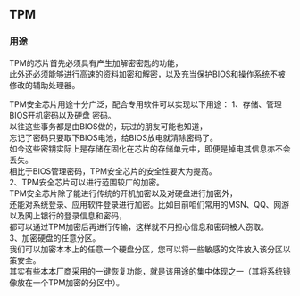 TPM
----
### 用途
TPM的芯片首先必须具有产生加解密密匙的功能，  
此外还必须能够进行高速的资料加密和解密，以及充当保护BIOS和操作系统不被修改的辅助处理器。  

TPM安全芯片用途十分广泛，配合专用软件可以实现以下用途：
1、存储、管理BIOS开机密码以及硬盘 密码。  
以往这些事务都是由BIOS做的，玩过的朋友可能也知道，  
忘记了密码只要取下BIOS电池，给BIOS放电就清除密码了。  
如今这些密钥实际上是存储在固化在芯片的存储单元中，即便是掉电其信息亦不会丢失。  
相比于BIOS管理密码，TPM安全芯片的安全性要大为提高。  
2、TPM安全芯片可以进行范围较广的加密。  
TPM安全芯片除了能进行传统的开机加密以及对硬盘进行加密外，  
还能对系统登录、应用软件登录进行加密。比如目前咱们常用的MSN、QQ、网游以及网上银行的登录信息和密码，  
都可以通过TPM加密后再进行传输，这样就不用担心信息和密码被人窃取。  
3、加密硬盘的任意分区。  
我们可以加密本本上的任意一个硬盘分区，您可以将一些敏感的文件放入该分区以策安全。  
其实有些本本厂商采用的一键恢复功能，就是该用途的集中体现之一（其将系统镜像放在一个TPM加密的分区中）。  
